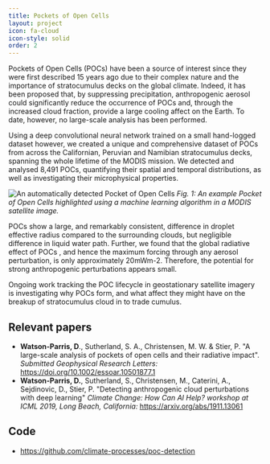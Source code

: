 ```yaml
---
title: Pockets of Open Cells
layout: project
icon: fa-cloud
icon-style: solid
order: 2
---
```


Pockets of Open Cells (POCs) have been a source of interest since they were first described 15 years ago due to their complex nature and the importance of stratocumulus decks on the global climate. Indeed, it has been proposed that, by suppressing precipitation, anthropogenic aerosol could significantly reduce the occurrence of POCs and, through the increased cloud fraction, provide a large cooling affect on the Earth. To date, however, no large-scale analysis has been performed. 

Using a deep convolutional neural network trained on a small hand-logged dataset however, we created a unique and
 comprehensive dataset of POCs from across the Californian, Peruvian and Namibian stratocumulus decks, spanning the whole lifetime of the MODIS mission. We detected and analysed 8,491 POCs, quantifying their spatial and temporal distributions, as well as investigating their microphysical properties. 
 
<span class="image"><img src="{{ 'assets/images/example_poc.png' | relative_url }}" alt="An automatically detected
 Pocket of Open Cells" /></span>
 *Fig. 1: An example Pocket of Open Cells highlighted using a machine learning algorithm in a MODIS satellite image.*

POCs show a large, and remarkably consistent, difference in droplet effective radius compared to the surrounding
 clouds, but negligible difference in liquid water path. Further, we found that the global radiative effect of POCs
 , and hence the maximum forcing through any aerosol perturbation, is only approximately 20mWm-2. Therefore, the
  potential for strong anthropogenic perturbations appears small. 
  
Ongoing work tracking the POC lifecycle in geostationary satellite imagery is investigating why POCs form, and what
 affect they might have on the breakup of stratocumulus cloud in to trade cumulus.


## Relevant papers
 -  **Watson-Parris, D**., Sutherland, S. A., Christensen, M. W. &
    Stier, P. "A large-scale analysis of pockets of open cells and their
    radiative impact". *Submitted Geophysical Research Letters:*
    <https://doi.org/10.1002/essoar.10501877.1>
 - **Watson-Parris, D.**, Sutherland, S., Christensen, M., Caterini,
    A., Sejdinovic, D., Stier, P. "Detecting anthropogenic cloud
    perturbations with deep learning" *Climate Change: How Can AI Help?
    workshop at ICML 2019, Long Beach, California:*
    <https://arxiv.org/abs/1911.13061>  

## Code
 - <https://github.com/climate-processes/poc-detection>